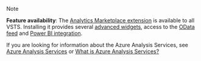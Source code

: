 
> [!NOTE]  
> **Feature availability**: The [Analytics Marketplace extension](https://marketplace.visualstudio.com/items?itemName=ms.vss-analytics) is available to all VSTS. Installing it provides several [advanced widgets](https://docs.microsoft.com/en-us/vsts/report/guidance/analytics-widgets-vsts), access to the [OData feed](https://docs.microsoft.com/en-us/vsts/report/extend-analytics/index) and [Power BI integration](https://docs.microsoft.com/en-us/vsts/report/powerbi/index).
> 
> If you are looking for information about the Azure Analysis Services, see 
> [Azure Analysis Services](https://azure.microsoft.com/services/analysis-services/) or [What is Azure Analysis Services?](https://docs.microsoft.com/en-us/azure/analysis-services/analysis-services-overview)

